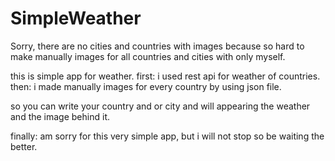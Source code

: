 # SimpleWeather
Sorry, there are no cities and countries with images because so hard to make manually images for all countries and cities with only myself.

this is simple app for weather.
first: i used rest api for weather of countries.
then: i made manually images for every country by using json file.

so you can write your country and or city and will appearing the weather and the image behind it.

finally: am sorry for this very simple app, but i will not stop so be waiting the better.
